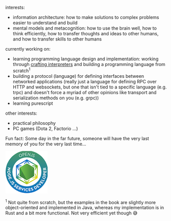 interests:

- information architecture: how to make solutions to complex problems easier to understand and build
- mental models and metacognition: how to use the brain well, how to think efficiently, how to transfer thoughts and ideas to other humans, and how to transfer skills to other humans

currently working on:

- learning programming language design and implementation: working through [crafting interpreters](https://craftinginterpreters.com) and building a programming language from scratch<sup>1</sup>
- building a protocol (language) for defining interfaces between networked applications (really just a language for defining RPC over HTTP and websockets, but one that isn't tied to a specific language (e.g. trpc) and doesn't force a myriad of other opinions like transport and serialization methods on you (e.g. grpc))
- learning purescript

other interests:

- practical philosophy
- PC games (Dota 2, Factorio ...)

Fun fact: Some day in the far future, someone will have the very last memory of you for the very last time...

[![](jsnsd-openjs-node-js-services-developer.png)](https://www.youracclaim.com/badges/b3f92720-7d39-43f7-99c5-106680137a30/public_url)

<sup>1</sup> Not quite from scratch, but the examples in the book are slightly more object-oriented and implemented in Java, whereas my implementation is in Rust and a bit more functional. Not very efficient yet though 😅
